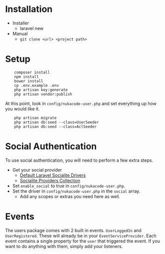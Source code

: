 # Installation

* Installer
    * laravel new <project name>
* Manual
    * `git clone <url> <project path>`

# Setup

```
    composer install
    npm install
    bower install
    cp .env.example .env
    php artisan key:generate
    php artisan vendor:publish
```

At this point, look in `config/nukacode-user.php` and set everything up how you would like it.

```
    php artisan migrate
    php artisan db:seed --class=UserSeeder
    php artisan db:seed --class=AclSeeder
```

# Social Authentication

To use social authentication, you will need to perform a few extra steps.

* Get your social provider
    * [Default Laravel Socialite Drivers](https://laravel.com/docs/5.1/authentication#social*authentication)
    * [Socialite Providers Collection](https://socialiteproviders.github.io/)
* Set `enable_social` to true in `config/nukacode-user.php`.
* Set the driver in `config/nukacode-user.php` in the `social` array.
   * Add any scopes or extras you need here as well.

# Events

The users package comes with 2 built in events.  `UserLoggedIn` and `UserRegistered`.  These will already be in your `EventServiceProvider`.  Each event contains a single property for the `user` that triggered the event.  If you want to do anything with them, simply add your listeners.
